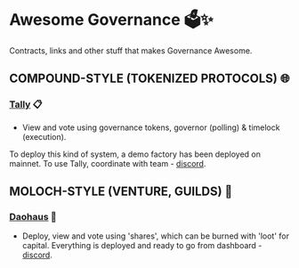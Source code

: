 # Awesome Governance 🗳️✨
Contracts, links and other stuff that makes Governance Awesome.

## COMPOUND-STYLE (TOKENIZED PROTOCOLS) 🌐

### [Tally](https://www.withtally.com/) 📋
- View and vote using governance tokens, governor (polling) & timelock (execution).

To deploy this kind of system, a demo factory has been deployed on mainnet. To use Tally, coordinate with team - [discord](https://discord.com/invite/sCGnpWH3m4).

## MOLOCH-STYLE (VENTURE, GUILDS) 👹

### [Daohaus](https://daohaus.club/) 🏰
- Deploy, view and vote using 'shares', which can be burned with 'loot' for capital. Everything is deployed and ready to go from dashboard - [discord](https://discord.gg/daohaus).
